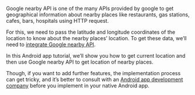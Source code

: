 
Google nearby API is one of the many APIs provided by google to get geographical information about nearby places like restaurants, gas stations, cafes, bars, hospitals using HTTP request.

For this, we need to pass the latitude and longitude coordinates of the location to know about the nearby places’ location. To get these data, we’ll need to [integrate Google nearby API](https://www.spaceotechnologies.com/integrate-google-nearby-api-android-retrofit/).

In this Android app tutorial, we’ll show you how to get current location and then use Google nearby API to get location of nearby places.

Though, if you want to add further features, the implementation process can get tricky, and it’s better to consult with an [Android app development company](https://www.spaceotechnologies.com/android-app-development/) before you implement in your native Android app.
